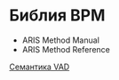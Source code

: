 # Библия BPM
- ARIS Method Manual
- ARIS Method Reference

[Семантика VAD](https://docs.aris.com/10.0.27.0/yay-method-reference/en/#/home/494393/en/1)
